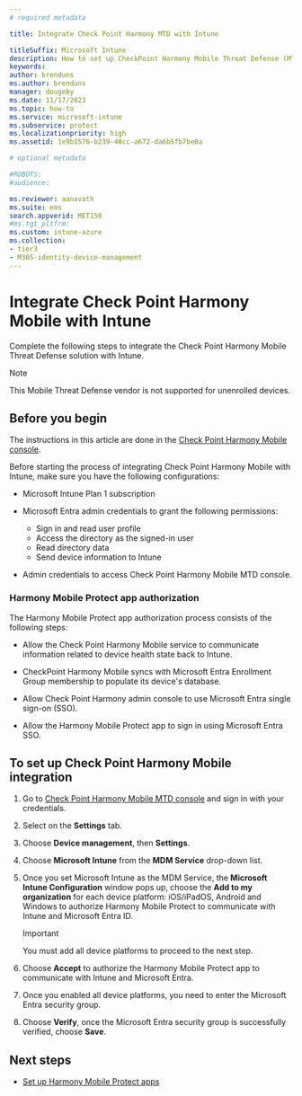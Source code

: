```yaml
---
# required metadata

title: Integrate Check Point Harmony MTD with Intune

titleSuffix: Microsoft Intune
description: How to set up CheckPoint Harmony Mobile Threat Defense (MTD) with Intune to control mobile device access to your corporate resources.
keywords:
author: brenduns
ms.author: brenduns
manager: dougeby
ms.date: 11/17/2023
ms.topic: how-to
ms.service: microsoft-intune
ms.subservice: protect
ms.localizationpriority: high
ms.assetid: 1e9b1576-b239-48cc-a672-da6b5fb7be0a

# optional metadata

#ROBOTS:
#audience:

ms.reviewer: aanavath
ms.suite: ems
search.appverid: MET150
#ms.tgt_pltfrm:
ms.custom: intune-azure
ms.collection:
- tier3
- M365-identity-device-management
---
```


# Integrate Check Point Harmony Mobile with Intune

Complete the following steps to integrate the Check Point Harmony Mobile Threat Defense solution with Intune.

> [!NOTE]
>
> This Mobile Threat Defense vendor is not supported for unenrolled devices.

## Before you begin

The instructions in this article are done in the [Check Point Harmony Mobile console](https://portal.checkpoint.com).

Before starting the process of integrating Check Point Harmony Mobile with Intune, make sure you have the following configurations:

- Microsoft Intune Plan 1 subscription
- Microsoft Entra admin credentials to grant the following permissions:

  - Sign in and read user profile
  - Access the directory as the signed-in user
  - Read directory data
  - Send device information to Intune

- Admin credentials to access Check Point Harmony Mobile MTD console.

### Harmony Mobile Protect app authorization

The Harmony Mobile Protect app authorization process consists of the following steps:

- Allow the Check Point Harmony Mobile service to communicate information related to device health state back to Intune.

- CheckPoint Harmony Mobile syncs with Microsoft Entra Enrollment Group membership to populate its device's database.

- Allow Check Point Harmony admin console to use Microsoft Entra single sign-on (SSO).

- Allow the Harmony Mobile Protect app to sign in using Microsoft Entra SSO.

## To set up Check Point Harmony Mobile integration

1. Go to [Check Point Harmony Mobile MTD console](https://portal.checkpoint.com) and sign in with your credentials.

2. Select on the **Settings** tab.

3. Choose **Device management**, then **Settings**.

4. Choose **Microsoft Intune** from the **MDM Service** drop-down list.

5. Once you set Microsoft Intune as the MDM Service, the **Microsoft Intune Configuration** window pops up, choose the **Add to my organization** for each device platform: iOS/iPadOS, Android and Windows to authorize Harmony Mobile Protect to communicate with Intune and Microsoft Entra ID.

   > [!IMPORTANT]
   >
   > You must add all device platforms to proceed to the next step.

6. Choose **Accept** to authorize the Harmony Mobile Protect app to communicate with Intune and Microsoft Entra.

7. Once you enabled all device platforms, you need to enter the Microsoft Entra security group.

8. Choose **Verify**, once the Microsoft Entra security group is successfully verified, choose **Save**.

## Next steps

- [Set up Harmony Mobile Protect apps](mtd-apps-ios-app-configuration-policy-add-assign.md)
